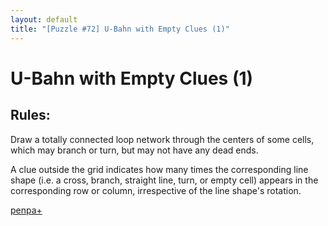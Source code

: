 ```yaml
---
layout: default
title: "[Puzzle #72] U-Bahn with Empty Clues (1)"
---
```


# U-Bahn with Empty Clues (1)

## Rules:

Draw a totally connected loop network through the centers of some cells, which may branch or turn, but may not have any dead ends.

A clue outside the grid indicates how many times the corresponding line shape (i.e. a cross, branch, straight line, turn, or empty cell) appears in the corresponding row or column, irrespective of the line shape's rotation. 

[penpa+](https://tinyurl.com/293qk8tl)
